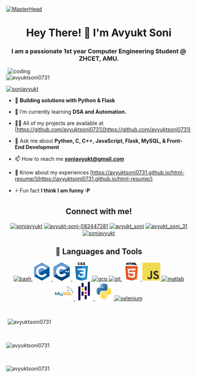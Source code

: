 [![MasterHead](https://github.com/avyuktsoni0731/avyuktsoni0731/blob/main/Avyt.gif?raw=true)](https://github.com/avyuktsoni0731)
<h1 align="center">Hey There! 👋 I'm Avyukt Soni</h1>
<h3 align="center">I am a passionate 1st year Computer Engineering Student @ ZHCET, AMU.</h3>
<img align="right" alt="coding" width="500" src="https://user-images.githubusercontent.com/74038190/225813708-98b745f2-7d22-48cf-9150-083f1b00d6c9.gif">

<p align="left"> <img src="https://komarev.com/ghpvc/?username=avyuktsoni0731&label=Profile%20views&color=008cb4&style=flat" alt="avyuktsoni0731" /> </p>

<p align="left"> <a href="https://twitter.com/soniavyukt" target="blank"><img src="https://img.shields.io/twitter/follow/soniavyukt?logo=twitter&style=for-the-badge" alt="soniavyukt" /></a> </p>

- 🔭 **Building solutions with Python & Flask**

- 🌱 I’m currently learning **DSA and Automation.**

- 👨‍💻 All of my projects are available at [https://github.com/avyuktsoni0731](https://github.com/avyuktsoni0731)

- 💬 Ask me about **Python, C, C++, JavaScript, Flask, MySQL, & Front-End Development**

- 📫 How to reach me **soniavyukt@gmail.com**

- 📄 Know about my experiences [https://avyuktsoni0731.github.io/html-resume/](https://avyuktsoni0731.github.io/html-resume/)

- ⚡ Fun fact **I think I am funny :P**

<h2 align="center">Connect with me!</h2>
<p align="center">
<a href="https://twitter.com/soniavyukt" target="blank"><img align="center" src="https://raw.githubusercontent.com/rahuldkjain/github-profile-readme-generator/master/src/images/icons/Social/twitter.svg" alt="soniavyukt" height="40" width="50" /></a>
<a href="https://linkedin.com/in/avyukt-soni-082447281" target="blank"><img align="center" src="https://raw.githubusercontent.com/rahuldkjain/github-profile-readme-generator/master/src/images/icons/Social/linked-in-alt.svg" alt="avyukt-soni-082447281" height="40" width="50" /></a>
<a href="https://instagram.com/avyukt_soni" target="blank"><img align="center" src="https://raw.githubusercontent.com/rahuldkjain/github-profile-readme-generator/master/src/images/icons/Social/instagram.svg" alt="avyukt_soni" height="40" width="50" /></a>
<a href="https://www.codechef.com/users/avyukt_soni_31" target="blank"><img align="center" src="https://cdn.jsdelivr.net/npm/simple-icons@3.1.0/icons/codechef.svg" alt="avyukt_soni_31" height="40" width="50" /></a>
<a href="https://www.hackerrank.com/soniavyukt" target="blank"><img align="center" src="https://raw.githubusercontent.com/rahuldkjain/github-profile-readme-generator/master/src/images/icons/Social/hackerrank.svg" alt="soniavyukt" height="40" width="50" /></a>
</p>

<h2 align="center">🔧 Languages and Tools</h2>
<p align="center">
  <a href="https://www.gnu.org/software/bash/" target="_blank" rel="noreferrer">
    <img
      src="https://www.vectorlogo.zone/logos/gnu_bash/gnu_bash-icon.svg"
      alt="bash"
      width="50"
      height="50"
    />
  </a>
  <a href="https://www.cprogramming.com/" target="_blank" rel="noreferrer">
    <img
      src="https://raw.githubusercontent.com/devicons/devicon/master/icons/c/c-original.svg"
      alt="c"
      width="50"
      height="50"
    />
  </a>
  <a href="https://www.w3schools.com/cpp/" target="_blank" rel="noreferrer">
    <img
      src="https://raw.githubusercontent.com/devicons/devicon/master/icons/cplusplus/cplusplus-original.svg"
      alt="cplusplus"
      width="50"
      height="50"
    />
  </a>
  <a href="https://www.w3schools.com/css/" target="_blank" rel="noreferrer">
    <img
      src="https://raw.githubusercontent.com/devicons/devicon/master/icons/css3/css3-original-wordmark.svg"
      alt="css3"
      width="50"
      height="50"
    />
  </a>
  <a href="https://cloud.google.com" target="_blank" rel="noreferrer">
    <img
      src="https://www.vectorlogo.zone/logos/google_cloud/google_cloud-icon.svg"
      alt="gcp"
      width="50"
      height="50"
    />
  </a>
  <a href="https://git-scm.com/" target="_blank" rel="noreferrer">
    <img
      src="https://www.vectorlogo.zone/logos/git-scm/git-scm-icon.svg"
      alt="git"
      width="50"
      height="50"
    />
  </a>
  <a href="https://www.w3.org/html/" target="_blank" rel="noreferrer">
    <img
      src="https://raw.githubusercontent.com/devicons/devicon/master/icons/html5/html5-original-wordmark.svg"
      alt="html5"
      width="50"
      height="50"
    />
  </a>
  <a
    href="https://developer.mozilla.org/en-US/docs/Web/JavaScript"
    target="_blank"
    rel="noreferrer"
  >
    <img
      src="https://raw.githubusercontent.com/devicons/devicon/master/icons/javascript/javascript-original.svg"
      alt="javascript"
      width="50"
      height="50"
    />
  </a>
  <a href="https://www.mathworks.com/" target="_blank" rel="noreferrer">
    <img
      src="https://upload.wikimedia.org/wikipedia/commons/2/21/Matlab_Logo.png"
      alt="matlab"
      width="50"
      height="50"
    />
  </a>
  <a href="https://www.mysql.com/" target="_blank" rel="noreferrer">
    <img
      src="https://raw.githubusercontent.com/devicons/devicon/master/icons/mysql/mysql-original-wordmark.svg"
      alt="mysql"
      width="50"
      height="50"
    />
  </a>
  <a href="https://pandas.pydata.org/" target="_blank" rel="noreferrer">
    <img
      src="https://raw.githubusercontent.com/devicons/devicon/2ae2a900d2f041da66e950e4d48052658d850630/icons/pandas/pandas-original.svg"
      alt="pandas"
      width="50"
      height="50"
    />
  </a>
  <a href="https://www.python.org" target="_blank" rel="noreferrer">
    <img
      src="https://raw.githubusercontent.com/devicons/devicon/master/icons/python/python-original.svg"
      alt="python"
      width="50"
      height="50"
    />
  </a>
  <a href="https://www.selenium.dev" target="_blank" rel="noreferrer">
    <img
      src="https://raw.githubusercontent.com/detain/svg-logos/780f25886640cef088af994181646db2f6b1a3f8/svg/selenium-logo.svg"
      alt="selenium"
      width="50"
      height="50"
    />
  </a>
</p>
<br>

<p>&nbsp;<img align="center" width="400px" src="https://github-readme-stats.vercel.app/api?username=avyuktsoni0731&show_icons=true&theme=radical&locale=en" alt="avyuktsoni0731" /></p>

<br>

<p><img align="center" width="400px" src="https://github-readme-streak-stats.herokuapp.com/?user=avyuktsoni0731&theme=dark" alt="avyuktsoni0731" /></p>

<br>

<p><img align="center" src="https://github-readme-stats.vercel.app/api/top-langs?username=avyuktsoni0731&show_icons=true&theme=radical&locale=en&layout=compact" alt="avyuktsoni0731" /></p>
